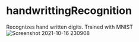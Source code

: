 # handwrittingRecognition
Recognizes hand written digits. Trained with MNIST
![Screenshot 2021-10-16 230908](https://user-images.githubusercontent.com/60158870/137610054-eeb575bf-00bd-4366-badf-d0f9426c3695.png)
